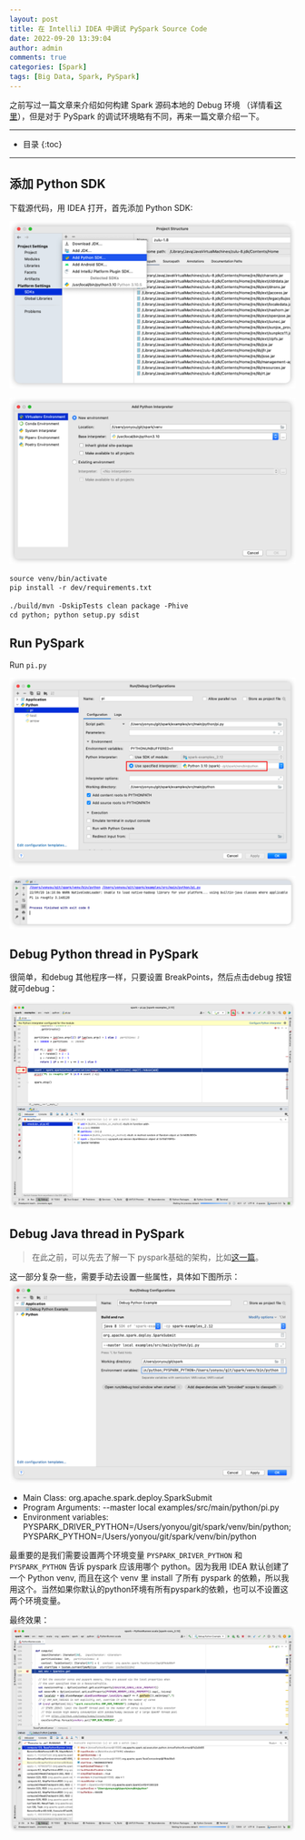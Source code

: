 ```yaml
---
layout: post
title: 在 IntelliJ IDEA 中调试 PySpark Source Code
date: 2022-09-20 13:39:04
author: admin
comments: true
categories: [Spark]
tags: [Big Data, Spark, PySpark]
---
```


之前写过一篇文章来介绍如何构建 Spark 源码本地的 Debug 环境 （详情看[这里](https://waltyou.github.io/Spark-Source-Code-Build-And-Run-In-Idea-Intellij/)），但是对于 PySpark 的调试环境略有不同，再来一篇文章介绍一下。

<!-- more -->

---

* 目录
{:toc}
---

## 添加 Python SDK

下载源代码，用 IDEA 打开，首先添加 Python SDK:


![picture 1](../images/452074f7360d50d1aa613b06b1e27336821881058c44df4a923d89aab76620b5.png)  


![picture 2](../images/6985394a3c9401d15189b686d9f9af6441fd25126c77b1b06d373a661207bd99.png)  

```shell
source venv/bin/activate
pip install -r dev/requirements.txt

./build/mvn -DskipTests clean package -Phive
cd python; python setup.py sdist
```

## Run PySpark

Run `pi.py`

![picture 3](../images/a3a5c8e6dbb2eec967b5ac5b17e769faa4ea7d75e66944cfe8c489b79b98a674.png)  


![picture 4](../images/c5e2afde7eb98d5cf337742551486b4f14e2feb35482eb662025093ae5eae842.png)  

## Debug Python thread in PySpark

很简单，和debug 其他程序一样，只要设置 BreakPoints，然后点击debug 按钮就可debug：

![picture 5](../images/cbe155d757ce2628729981c276a5df2074aad98697fddec3efc85c95c6b7913a.png)  

## Debug Java thread in PySpark

> 在此之前，可以先去了解一下 pyspark基础的架构，比如[这一篇](https://www.mobvista.com/cn/blog/2019-12-27-2/)。

这一部分复杂一些，需要手动去设置一些属性，具体如下图所示：
![picture 7](../images/75d4bd14e95a352ff402821cba818168916871dc6d20f506eb6a5c0084255a91.png)  

- Main Class: org.apache.spark.deploy.SparkSubmit
- Program Arguments: --master local examples/src/main/python/pi.py
- Environment variables: PYSPARK_DRIVER_PYTHON=/Users/yonyou/git/spark/venv/bin/python;PYSPARK_PYTHON=/Users/yonyou/git/spark/venv/bin/python

最重要的是我们需要设置两个环境变量 `PYSPARK_DRIVER_PYTHON` 和 `PYSPARK_PYTHON` 告诉 pyspark 应该用哪个 python。因为我用 IDEA 默认创建了一个 Python venv, 而且在这个 venv 里 install 了所有 pyspark 的依赖，所以我用这个。当然如果你默认的python环境有所有pyspark的依赖，也可以不设置这两个环境变量。

最终效果：
![picture 8](../images/404ac6e0c9004f836ce57a73c2f94ad66be48e74298c683270a9c68db87a0f11.png)  
